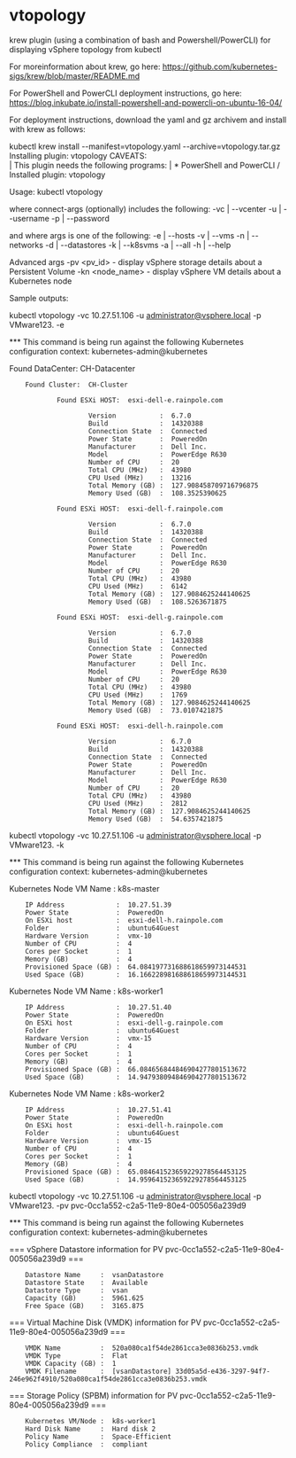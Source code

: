 # vtopology

krew plugin (using a combination of bash and Powershell/PowerCLI) for displaying vSphere topology from kubectl

For moreinformation about krew, go here: https://github.com/kubernetes-sigs/krew/blob/master/README.md

For PowerShell and PowerCLI deployment instructions, go here:
https://blog.inkubate.io/install-powershell-and-powercli-on-ubuntu-16-04/


For deployment instructions, download the yaml and gz archivem and install with krew as follows:

kubectl krew  install --manifest=vtopology.yaml --archive=vtopology.tar.gz
Installing plugin: vtopology
CAVEATS:
\
 |  This plugin needs the following programs:
 |  * PowerShell and PowerCLI
/
Installed plugin: vtopology


Usage: kubectl vtopology <connect-args> <args>

  where connect-args (optionally) includes the following:
 -vc | --vcenter
  -u | --username
  -p | --password

  and where args is one of the following:
  -e | --hosts
  -v | --vms
  -n | --networks
  -d | --datastores
  -k | --k8svms
  -a | --all
  -h | --help

Advanced args
  -pv <pv_id>     - display vSphere storage details about a Persistent Volume
  -kn <node_name> - display vSphere VM details about a Kubernetes node


Sample outputs:

kubectl vtopology -vc 10.27.51.106 -u administrator@vsphere.local -p VMware123. -e

*** This command is being run against the following Kubernetes configuration context:  kubernetes-admin@kubernetes

Found DataCenter:  CH-Datacenter

        Found Cluster:  CH-Cluster

                Found ESXi HOST:  esxi-dell-e.rainpole.com

                        Version           :  6.7.0
                        Build             :  14320388
                        Connection State  :  Connected
                        Power State       :  PoweredOn
                        Manufacturer      :  Dell Inc.
                        Model             :  PowerEdge R630
                        Number of CPU     :  20
                        Total CPU (MHz)   :  43980
                        CPU Used (MHz)    :  13216
                        Total Memory (GB) :  127.908458709716796875
                        Memory Used (GB)  :  108.3525390625

                Found ESXi HOST:  esxi-dell-f.rainpole.com

                        Version           :  6.7.0
                        Build             :  14320388
                        Connection State  :  Connected
                        Power State       :  PoweredOn
                        Manufacturer      :  Dell Inc.
                        Model             :  PowerEdge R630
                        Number of CPU     :  20
                        Total CPU (MHz)   :  43980
                        CPU Used (MHz)    :  6142
                        Total Memory (GB) :  127.9084625244140625
                        Memory Used (GB)  :  108.5263671875

                Found ESXi HOST:  esxi-dell-g.rainpole.com

                        Version           :  6.7.0
                        Build             :  14320388
                        Connection State  :  Connected
                        Power State       :  PoweredOn
                        Manufacturer      :  Dell Inc.
                        Model             :  PowerEdge R630
                        Number of CPU     :  20
                        Total CPU (MHz)   :  43980
                        CPU Used (MHz)    :  1769
                        Total Memory (GB) :  127.9084625244140625
                        Memory Used (GB)  :  73.0107421875

                Found ESXi HOST:  esxi-dell-h.rainpole.com

                        Version           :  6.7.0
                        Build             :  14320388
                        Connection State  :  Connected
                        Power State       :  PoweredOn
                        Manufacturer      :  Dell Inc.
                        Model             :  PowerEdge R630
                        Number of CPU     :  20
                        Total CPU (MHz)   :  43980
                        CPU Used (MHz)    :  2812
                        Total Memory (GB) :  127.9084625244140625
                        Memory Used (GB)  :  54.6357421875


kubectl vtopology -vc 10.27.51.106 -u administrator@vsphere.local -p VMware123. -k

*** This command is being run against the following Kubernetes configuration context:  kubernetes-admin@kubernetes

Kubernetes Node VM Name  :  k8s-master

        IP Address             :  10.27.51.39
        Power State            :  PoweredOn
        On ESXi host           :  esxi-dell-h.rainpole.com
        Folder                 :  ubuntu64Guest
        Hardware Version       :  vmx-10
        Number of CPU          :  4
        Cores per Socket       :  1
        Memory (GB)            :  4
        Provisioned Space (GB) :  64.084197731688618659973144531
        Used Space (GB)        :  16.166228981688618659973144531


Kubernetes Node VM Name  :  k8s-worker1

        IP Address             :  10.27.51.40
        Power State            :  PoweredOn
        On ESXi host           :  esxi-dell-g.rainpole.com
        Folder                 :  ubuntu64Guest
        Hardware Version       :  vmx-15
        Number of CPU          :  4
        Cores per Socket       :  1
        Memory (GB)            :  4
        Provisioned Space (GB) :  66.084656844846904277801513672
        Used Space (GB)        :  14.947938094846904277801513672


Kubernetes Node VM Name  :  k8s-worker2

        IP Address             :  10.27.51.41
        Power State            :  PoweredOn
        On ESXi host           :  esxi-dell-h.rainpole.com
        Folder                 :  ubuntu64Guest
        Hardware Version       :  vmx-15
        Number of CPU          :  4
        Cores per Socket       :  1
        Memory (GB)            :  4
        Provisioned Space (GB) :  65.084641523659229278564453125
        Used Space (GB)        :  14.959641523659229278564453125
       

kubectl vtopology -vc 10.27.51.106 -u administrator@vsphere.local -p VMware123. -pv pvc-0cc1a552-c2a5-11e9-80e4-005056a239d9

*** This command is being run against the following Kubernetes configuration context:  kubernetes-admin@kubernetes


=== vSphere Datastore information for PV pvc-0cc1a552-c2a5-11e9-80e4-005056a239d9 ===

        Datastore Name     :  vsanDatastore
        Datastore State    :  Available
        Datastore Type     :  vsan
        Capacity (GB)      :  5961.625
        Free Space (GB)    :  3165.875


=== Virtual Machine Disk (VMDK) information for PV pvc-0cc1a552-c2a5-11e9-80e4-005056a239d9 ===

        VMDK Name          :  520a080ca1f54de2861cca3e0836b253.vmdk
        VMDK Type          :  Flat
        VMDK Capacity (GB) :  1
        VMDK Filename      :  [vsanDatastore] 33d05a5d-e436-3297-94f7-246e962f4910/520a080ca1f54de2861cca3e0836b253.vmdk


=== Storage Policy (SPBM) information for PV pvc-0cc1a552-c2a5-11e9-80e4-005056a239d9 ===

        Kubernetes VM/Node :  k8s-worker1
        Hard Disk Name     :  Hard disk 2
        Policy Name        :  Space-Efficient
        Policy Compliance  :  compliant

